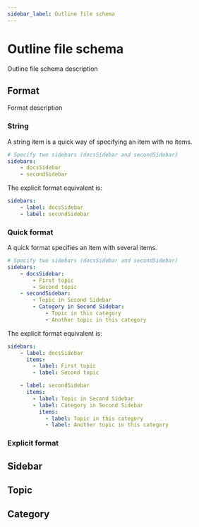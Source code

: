 ```yaml
---
sidebar_label: Outline file schema
---
```


# Outline file schema

Outline file schema description


## Format

Format description


### String

A string item is a quick way of specifying an item with no items.

```yaml
# Specify two sidebars (docsSidebar and secondSidebar)
sidebars:
    - docsSidebar
    - secondSidebar
```

The explicit format equivalent is:

```yaml
sidebars:
    - label: docsSidebar
    - label: secondSidebar
```


### Quick format

A quick format specifies an item with several items.

```yaml
# Specify two sidebars (docsSidebar and secondSidebar)
sidebars:
    - docsSidebar:
        - First topic
        - Second topic
    - secondSidebar:
        - Topic in Second Sidebar
        - Category in Second Sidebar:
            - Topic in this category
            - Another topic in this category
```


The explicit format equivalent is:

```yaml
sidebars:
    - label: docsSidebar
      items:
        - label: First topic
        - label: Second topic

    - label: secondSidebar
      items:
        - label: Topic in Second Sidebar
        - label: Category in Second Sidebar
          items:
            - label: Topic in this category
            - label: Another topic in this category
```

### Explicit format





## Sidebar




## Topic




## Category



